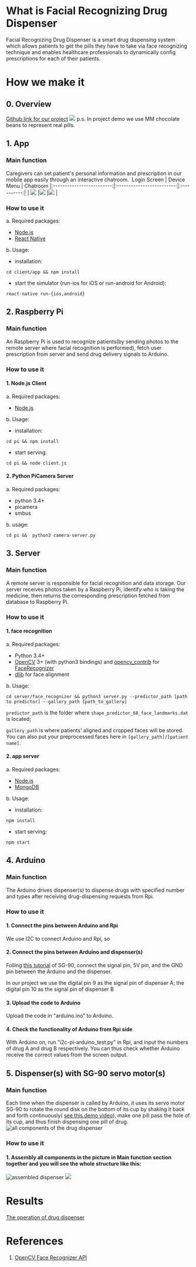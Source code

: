 # What is Facial Recognizing Drug Dispenser
Facial Recognizing Drug Dispenser is a smart drug dispensing system which allows patients to get the pills they have to take via face recognizing technique and enables healthcare professionals to dynamically config prescriptions for each of their patients.

# How we make it
## 0. Overview
[Github link for our project](https://https://github.com/NTUEE-ESLab/2017Fall-smart-pill-dispenser)
![](https://my.ntu.edu.tw/Test/20180112173543.jpg)
p.s. In project demo we use MM chocolate beans to represent real pills.
## 1. App
### Main function
Caregivers can set patient's personal information and prescription in our mobile app easily through an interactive chatroom.
![]()
Login Screen             | Device Menu | Chatroom
|:-------------------------:|:-------------------------:|:-----------:|
| ![](https://i.imgur.com/WRPUbDb.png )  |![](https://i.imgur.com/Tnj0izh.png) |![](https://i.imgur.com/Ex1tjVh.png) |

### How to use it
a. Required packages:
  - [Node.js](https://nodejs.org/en/)
  - [React Native](https://facebook.github.io/react-native/)

b. Usage:
  - installation:
```
cd client/app && npm install
```
  - start the simulator (run-ios for iOS or run-android for Android):
```
react-native run-{ios,android}
```

## 2. Raspberry Pi
### Main function
An Raspberry Pi is used to recognize patients(by sending photos to the remote server where facial recognition is performed), fetch user prescription from server and send drug delivery signals to Arduino.
### How to use it
#### 1. Node.js Client
a. Required packages:
  - [Node.js](https://nodejs.org/en/)

b. Usage:
  - installation:
```
cd pi && npm install
```
  - start serving:
```
cd pi && node client.js
```
#### 2. Python PiCamera Server
a. Required packages:
  - python 3.4+
  - picamera
  - smbus

b. usage:
```
cd pi &&  python3 camera-server.py
```
## 3. Server
### Main function
A remote server is responsible for facial recognition and data storage. Our server receives photos taken by a Raspberry Pi, identify who is taking the medicine, then returns the corresponding prescription fetched from database to Raspberry Pi.
### How to use it
#### 1. face recognition
a. Required packages:
  - Python 3.4+
  - [OpenCV](https://opencv.org/) 3+ (with python3 bindings) and [opencv_contrib](https://github.com/opencv/opencv_contrib) for [FaceRecognizer](https://docs.opencv.org/3.0-beta/modules/face/doc/facerec/index.html)
  - [dlib](https://github.com/davisking/dlib) for face alignment

b. Usage:

```
cd server/face_recognizer && python3 server.py --predictor_path [path to predictor] --gallery_path [path_to_gallery]
```
`predictor_path` is the folder where `shape_predictor_68_face_landmarks.dat` is located;

`gallery_path` is where patients' aligned and cropped faces will be stored. You can also put your preprocessed faces here in `[gallery_path]/[patient name]`.
#### 2. app server
a. Required packages:
  - [Node.js](https://nodejs.org/en/)
  - [MongoDB](https://www.mongodb.com/)

b. Usage:
  - installation:
```
npm install
```
  - start serving:
```
npm start
```

## 4. Arduino
### Main function
The Arduino drives dispenser(s) to dispense drugs with specified number and types after receiving drug-dispensing requests from Rpi. 
### How to use it
#### 1. Connect the pins between Arduino and Rpi
We use I2C to connect Arduino and Rpi, so
#### 2. Connect the pins between Arduino and dispenser(s) 
Folling [this tutorial](http://yehnan.blogspot.tw/2013/09/arduinotower-pro-sg90.html) of SG-90, connect the signal pin, 5V pin, and the GND pin between the Arduino and the dispenser.

In our project we use the digital pin 9 as the signal pin of dispenser A; the digital pin 10 as the signal pin of dispenser B
#### 3. Upload the code to Arduino
Upload the code in "arduino.ino" to Arduino.
#### 4. Check the functionality of Arduino from Rpi side
With Arduino on, run "i2c-pi-arduino_test.py" in Rpi, and input the numbers of drug A and drug B respectively. You can thus check whether Arduino receive the correct values from the screen output.
## 5. Dispenser(s) with SG-90 servo motor(s)
### Main function
Each time when the dispenser is called by Arduino, it uses its servo motor SG-90 to rotate the round disk on the bottom of its cup by shaking it back and forth continuously( [see this demo video](https://drive.google.com/file/d/12Qg_4VxAPz-3_LBOeaAZ1OhXzHrLSbA5jA/view)), make one pill pass the hole of its cup, and thus finish dispensing one pill of drug.
![all components of the drug dispenser](https://my.ntu.edu.tw/Test/20180113095200.jpg)
### How to use it
#### 1. Assembly all components in **the picture in Main function section** together and you will see the whole structure like this:
![assembled dispenser](https://my.ntu.edu.tw/Test/20180113095607.jpg)
![](https://my.ntu.edu.tw/Test/20180113095652.jpg)
# Results 
[The operation of drug dispenser](https://photos.app.goo.gl/EeoVgY1gCzidloPn2)

# References
1. [OpenCV Face Recognizer API](https://docs.opencv.org/3.0-beta/modules/face/doc/facerec/index.html)